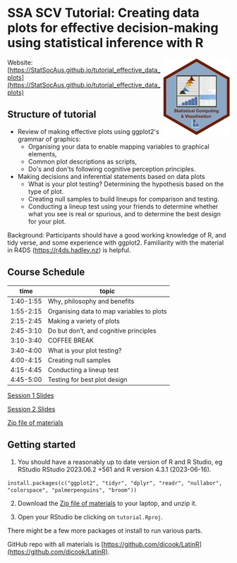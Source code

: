 # SSA SCV Tutorial: Creating data plots for effective decision-making using statistical inference with R 

<img src="SCV3.png" align="right" width="150" />

Website: [https://StatSocAus.github.io/tutorial_effective_data_plots](https://StatSocAus.github.io/tutorial_effective_data_plots)

## Structure of tutorial

- Review of making effective plots using ggplot2's grammar of graphics:
    - Organising your data to enable mapping variables to graphical elements, 
    - Common plot descriptions as scripts,
    - Do's and don'ts following cognitive perception principles.
- Making decisions and inferential statements based on data plots
    - What is your plot testing? Determining the hypothesis based on the type of plot.
    - Creating null samples to build lineups for comparison and testing.
    - Conducting a lineup test using your friends to determine whether what you see is real or spurious, and to determine the best design for your plot.

Background: Participants should have a good working knowledge of R, and tidy verse, and some experience with ggplot2. Familiarity with the material in R4DS (https://r4ds.hadley.nz) is helpful.

## Course Schedule

| time | topic |
|------|-------|
|1:40-1:55|	Why, philosophy and benefits|
|1:55-2:15|	Organising data to map variables to plots|
|2:15-2:45|	Making a variety of plots|
|2:45-3:10|	Do but don’t, and cognitive principles|
|3:10-3:40|	COFFEE BREAK|
|3:40-4:00|	What is your plot testing?|
|4:00-4:15|	Creating null samples|
|4:15-4:45|	Conducting a lineup test|
|4:45-5:00|	Testing for best plot design|

[Session 1 Slides]()

[Session 2 Slides]()

[Zip file of materials]()

## Getting started

1. You should have a reasonably up to date version of R and R Studio, eg RStudio RStudio 2023.06.2 +561 and R version 4.3.1 (2023-06-16). 
```
install.packages(c("ggplot2", "tidyr", "dplyr", "readr", "nullabor", "colorspace", "palmerpenguins", "broom"))
```

2. Download the [Zip file of materials](https://dicook.github.io/LatinR/vis-tutorial.zip) to your laptop, and unzip it. 

3. Open your RStudio be clicking on `tutorial.Rproj`. 

There might be a few more packages ot install to run various parts.

GitHub repo with all materials is 
[https://github.com/dicook/LatinR](https://github.com/dicook/LatinR).
